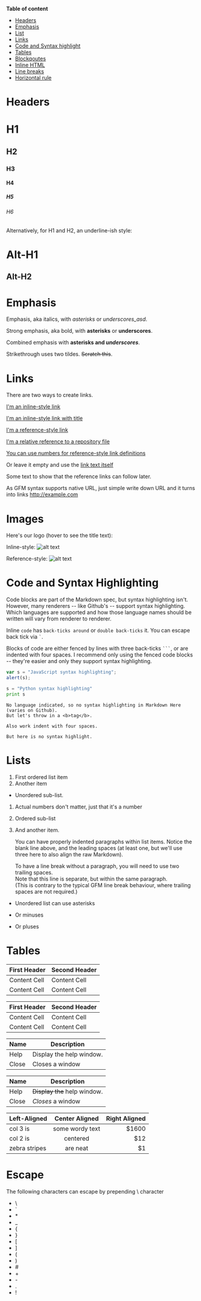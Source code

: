 **Table of content**

* [Headers](#headers)
* [Emphasis](#emphasis)
* [List](#list)
* [Links](#links)
* [Code and Syntax highlight](#code-and-syntax-highlightT)
* [Tables](#tables)
* [Blockqoutes](#blockqoues)
* [Inline HTML](#inline-html)
* [Line breaks](#line-breaks)
* [Horizontal rule](#horizontal-rule)

# Headers

# H1
## H2
### H3
#### H4
##### H5
###### H6

Alternatively, for H1 and H2, an underline-ish style:

Alt-H1
======

Alt-H2
------

# Emphasis

Emphasis, aka italics, with *asterisks* or _underscores_asd_.

Strong emphasis, aka bold, with **asterisks** or __underscores__.

Combined emphasis with **asterisks and _underscores_**.

Strikethrough uses two tildes. ~~Scratch this~~.

# Links

There are two ways to create links.

[I'm an inline-style link](https://www.google.com)

[I'm an inline-style link with title](https://www.google.com "Google's Homepage")

[I'm a reference-style link][Arbitrary case-insensitive reference text]

[I'm a relative reference to a repository file](../blob/master/LICENSE)

[You can use numbers for reference-style link definitions][1]

Or leave it empty and use the [link text itself]

Some text to show that the reference links can follow later.

As GFM syntax supports native URL, just simple write down URL and it turns into links http://example.com

[arbitrary case-insensitive reference text]: https://www.mozilla.org
[1]: http://slashdot.org
[link text itself]: http://www.reddit.com

# Images

Here's our logo (hover to see the title text):

Inline-style: 
![alt text](https://path/to/image.jpg "Image Title Text 1")

Reference-style: 
![alt text][image]

[image]: https://path/to/image.jpg "Image Title Text 2"

# Code and Syntax Highlighting

Code blocks are part of the Markdown spec, but syntax highlighting isn't.
However, many renderers -- like Github's -- support syntax highlighting.
Which languages are supported and how those language names should be written
will vary from renderer to renderer.

Inline `code` has `back-ticks around` or ``double back-ticks`` it. You can escape
back tick via `` ` ``.

Blocks of code are either fenced by lines with three back-ticks <code>```</code>,
or are indented with four spaces. I recommend only using the fenced code blocks
-- they're easier and only they support syntax highlighting.

```javascript
var s = "JavaScript syntax highlighting";
alert(s);
```

```python
s = "Python syntax highlighting"
print s
```

```
No language indicated, so no syntax highlighting in Markdown Here (varies on Github). 
But let's throw in a <b>tag</b>.
```

    Also work indent with four spaces.
    
    But here is no syntax highlight.


# Lists

1. First ordered list item
2. Another item
  * Unordered sub-list. 
1. Actual numbers don't matter, just that it's a number
  1. Ordered sub-list
4. And another item.

   You can have properly indented paragraphs within list items. Notice the blank line above, and the leading spaces (at least one, but we'll use three here to also align the raw Markdown).

   To have a line break without a paragraph, you will need to use two trailing spaces.  
   Note that this line is separate, but within the same paragraph.  
   (This is contrary to the typical GFM line break behaviour, where trailing spaces are not required.)

* Unordered list can use asterisks
- Or minuses
+ Or pluses

# Tables

First Header  | Second Header
------------- | -------------
Content Cell  | Content Cell
Content Cell  | Content Cell

| First Header  | Second Header |
| ------------- | ------------- |
| Content Cell  | Content Cell  |
| Content Cell  | Content Cell  |

| Name | Description          |
| ------------- | ----------- |
| Help      | Display the help window.|
| Close     | Closes a window     |

| Name | Description          |
| ------------- | ----------- |
| Help      | ~~Display the~~ help window.|
| Close     | _Closes_ a window     |

| Left-Aligned  | Center Aligned  | Right Aligned |
| :------------ |:---------------:| -----:|
| col 3 is      | some wordy text | $1600 |
| col 2 is      | centered        |   $12 |
| zebra stripes | are neat        |    $1 |

# Escape

The following characters can escape by prepending \\ character

* \\
* \`
* \*
* \_
* \{
* \}
* \[
* \]
* \(
* \)
* \#
* \+
* \-
* \.
* \!